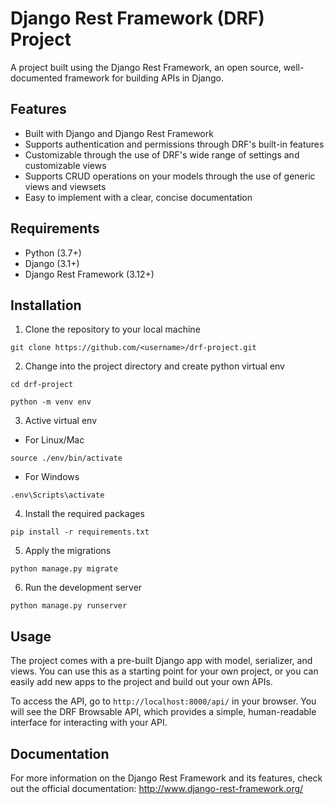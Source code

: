 Django Rest Framework (DRF) Project
===================================

A project built using the Django Rest Framework, an open source, well-documented framework for building APIs in Django.

Features
--------

-   Built with Django and Django Rest Framework
-   Supports authentication and permissions through DRF's built-in features
-   Customizable through the use of DRF's wide range of settings and customizable views
-   Supports CRUD operations on your models through the use of generic views and viewsets
-   Easy to implement with a clear, concise documentation

Requirements
------------

-   Python (3.7+)
-   Django (3.1+)
-   Django Rest Framework (3.12+)

Installation
------------

1.  Clone the repository to your local machine



`git clone https://github.com/<username>/drf-project.git`

2.  Change into the project directory and create python virtual env

`cd drf-project`

`python -m venv env`

3.  Active virtual env

-   For Linux/Mac

`source ./env/bin/activate`

-   For Windows

`.env\Scripts\activate`

4.  Install the required packages

`pip install -r requirements.txt`

5.  Apply the migrations

`
python manage.py migrate
`

6.  Run the development server


`python manage.py runserver`

Usage
-----

The project comes with a pre-built Django app with model, serializer, and views. You can use this as a starting point for your own project, or you can easily add new apps to the project and build out your own APIs.

To access the API, go to `http://localhost:8000/api/` in your browser. You will see the DRF Browsable API, which provides a simple, human-readable interface for interacting with your API.

Documentation
-------------

For more information on the Django Rest Framework and its features, check out the official documentation: <http://www.django-rest-framework.org/>
